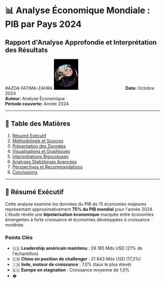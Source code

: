 # 📊 Analyse Économique Mondiale : PIB par Pays 2024
## Rapport d'Analyse Approfondie et Interprétation des Résultats
#AZDA FATIMA-ZAHRA
<img src="faat.jpg" style="height:100px;margin-right:150px"/>
**Date:** Octobre 2024  
**Auteur:** Analyse Économique  
**Période couverte:** Année 2024

---

## 📑 Table des Matières

1. [Résumé Exécutif](#résumé-exécutif)
2. [Méthodologie et Sources](#méthodologie-et-sources)
3. [Présentation des Données](#présentation-des-données)
4. [Visualisations et Graphiques](#visualisations-et-graphiques)
5. [Interprétations Rigoureuses](#interprétations-rigoureuses)
6. [Analyses Statistiques Avancées](#analyses-statistiques-avancées)
7. [Perspectives et Recommandations](#perspectives-et-recommandations)
8. [Conclusions](#conclusions)

---

## 🎯 Résumé Exécutif

Cette analyse examine les données du PIB de 15 économies majeures représentant approximativement **75% du PIB mondial** pour l'année 2024. L'étude révèle une **bipolarisation économique** marquée entre économies émergentes à forte croissance et économies développées à croissance modérée.

### Points Clés

- 🇺🇸 **Leadership américain maintenu** : 26 185 Mds USD (21% de l'échantillon)
- 🇨🇳 **Chine en position de challenger** : 21 643 Mds USD (17,3%)
- 🇮🇳 **Inde, moteur de croissance** : 7,0% (taux le plus élevé)
- 🇪🇺 **Europe en stagnation** : Croissance moyenne de 1,0%
- �

